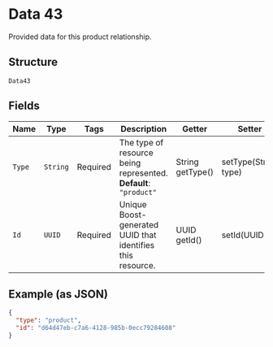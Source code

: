 
# Data 43

Provided data for this product relationship.

## Structure

`Data43`

## Fields

| Name | Type | Tags | Description | Getter | Setter |
|  --- | --- | --- | --- | --- | --- |
| `Type` | `String` | Required | The type of resource being represented.<br>**Default**: `"product"` | String getType() | setType(String type) |
| `Id` | `UUID` | Required | Unique Boost-generated UUID that identifies this resource. | UUID getId() | setId(UUID id) |

## Example (as JSON)

```json
{
  "type": "product",
  "id": "d64d47eb-c7a6-4128-985b-0ecc79284608"
}
```

